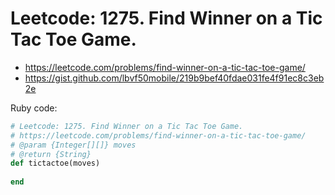 # Leetcode: 1275. Find Winner on a Tic Tac Toe Game.

- https://leetcode.com/problems/find-winner-on-a-tic-tac-toe-game/
- https://gist.github.com/lbvf50mobile/219b9bef40fdae031fe4f91ec8c3eb2e



Ruby code:
```Ruby
# Leetcode: 1275. Find Winner on a Tic Tac Toe Game.
# https://leetcode.com/problems/find-winner-on-a-tic-tac-toe-game/
# @param {Integer[][]} moves
# @return {String}
def tictactoe(moves)
    
end
```